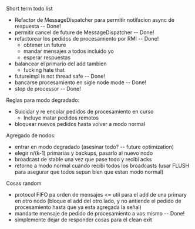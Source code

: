Short term todo list

 - Refactor de MessageDispatcher para permitir notifacion async de respuesta -- Done!
 - permitir cancel de future de MessageDispatcher -- Done!
 - refactorear los pedidos de procesamiento por RMI -- Done!
   - obtener un future
   - mandar mensajes a todos incluido yo
   - esperar respuestas
 - balancear el primario del add tambien
   - fucking hate that
 - futureimpl is not thread safe -- Done!
 - bancarse procesamiento en sigle node mode -- Done!
 - stop de processor -- Done!

Reglas para modo degradado:

 - Suicidar y re encolar pedidos de procesamiento en curso
   - Incluye matar pedidos remotos
 - bloquear nuevos pedidos hasta volver a modo normal

Agregado de nodos:

 - entrar en modo degradado (asesinar todo? -- future optimization)
 - elegir n/(k-1) primarias y backups, pasarlo al nuevo nodo
 - broadcast de stable una vez que pase todo y recibi acks
 - retorno a modo normal cuando recibi todos los broadcasts (usar FLUSH para asegurar que todos sepan bien que estan modo normal)

Cosas random

 - protocol FIFO pa orden de mensajes <= util para el add de una primary en otro nodo (bloque el add del otro lado, y no antiende el pedido de procesamiento hasta que ya esta agregada la señal)
 - mandarte mensaje de pedido de procesamiento a vos mismo -- Done!
 - simplemente dejar de responder cosas para el clean exit
